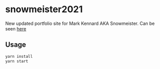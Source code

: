 # snowmeister2021

New updated portfolio site for Mark Kennard AKA Snowmeister. Can be seen [here](https://snowmeister.co.uk)

## Usage

```bash
yarn install
yarn start
```

